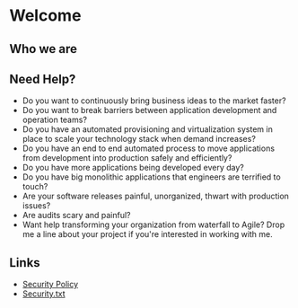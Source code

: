 # Welcome

## Who we are

## Need Help?
- Do you want to continuously bring business ideas to the market faster?
- Do you want to break barriers between application development and operation teams?
- Do you have an automated provisioning and virtualization system in place to scale your technology stack when demand increases?
- Do you have an end to end automated process to move applications from development into production safely and efficiently?
- Do you have more applications being developed every day?
- Do you have big monolithic applications that engineers are terrified to touch?
- Are your software releases painful, unorganized, thwart with production issues?
- Are audits scary and painful?
- Want help transforming your organization from waterfall to Agile? Drop me a line about your project if you're interested in working with me.

## Links
- [Security Policy](/security-policy)
- [Security.txt](/security.txt)
